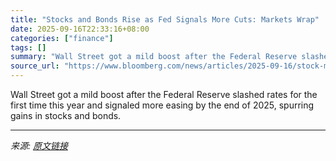 ```yaml
---
title: "Stocks and Bonds Rise as Fed Signals More Cuts: Markets Wrap"
date: 2025-09-16T22:33:16+08:00
categories: ["finance"]
tags: []
summary: "Wall Street got a mild boost after the Federal Reserve slashed rates for the first time this year and signaled more easing by the end of 2025, spurring gains in stocks and bonds."
source_url: "https://www.bloomberg.com/news/articles/2025-09-16/stock-market-today-dow-s-p-live-updates"
---
```


Wall Street got a mild boost after the Federal Reserve slashed rates for the first time this year and signaled more easing by the end of 2025, spurring gains in stocks and bonds.

---

*来源: [原文链接](https://www.bloomberg.com/news/articles/2025-09-16/stock-market-today-dow-s-p-live-updates)*
